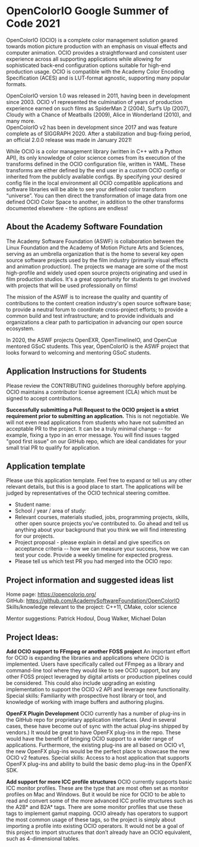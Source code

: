 <!-- SPDX-License-Identifier: CC-BY-4.0 -->
<!-- Copyright Contributors to the OpenColorIO Project. -->

# OpenColorIO Google Summer of Code 2021

OpenColorIO (OCIO) is a complete color management solution geared towards
motion picture production with an emphasis on visual effects and computer 
animation. OCIO provides a straightforward and consistent user experience
across all supporting applications while allowing for sophisticated back-end
configuration options suitable for high-end production usage. OCIO is compatible
with the Academy Color Encoding Specification (ACES) and is LUT-format agnostic,
supporting many popular formats.

OpenColorIO version 1.0 was released in 2011, having been in development since
2003. OCIO v1 represented the culmination of years of production experience
earned on such films as SpiderMan 2 (2004), Surf’s Up (2007), Cloudy with a
Chance of Meatballs (2009), Alice in Wonderland (2010), and many more.  
OpenColorIO v2 has been in development since 2017 and was feature complete as of
SIGGRAPH 2020. After a stabilization and bug-fixing period, an official 2.0.0 
release was made in January 2021! 

While OCIO is a color management library (written in C++ with a Python API), 
its only knowledge of color science comes from its execution of the transforms 
defined in the OCIO configuration file, written in YAML. These transforms are 
either defined by the end user in a custom OCIO config or inherited from the 
publicly available configs.  By specifying your desired config file in the local 
environment all OCIO compatible applications and software libraries will be able 
to see your defined color transform “universe”. You can then direct the 
transformation of image data from one defined OCIO Color Space to another, in 
addition to the other transforms documented elsewhere - the options are endless!

## About the Academy Software Foundation

The Academy Software Foundation (ASWF) is collaboration between the Linux
Foundation and the Academy of Motion Picture Arts and Sciences, serving as
an umbrella organization that is the home to several key open source
software projects used by the film industry (primarily visual effects and
animation production). The projects we manage are some of the most
high-profile and widely used open source projects originating and used in
film production studios. It's a great opportunity for students to get
involved with projects that will be used professionally on films!

The mission of the ASWF is to increase the quality and quantity of
contributions to the content creation industry's open source software base;
to provide a neutral forum to coordinate cross-project efforts; to provide a
common build and test infrastructure; and to provide individuals and
organizations a clear path to participation in advancing our open source
ecosystem.

In 2020, the ASWF projects OpenEXR, OpenTimelineIO, and OpenCue mentored 
GSoC students. This year, OpenColorIO is the ASWF project that looks forward 
to welcoming and mentoring GSoC students.

## Application Instructions for Students

Please review the CONTRIBUTING guidelines thoroughly before applying. OCIO 
maintains a contributor license agreement (CLA) which must be signed to 
accept contributions.

**Successfully submitting a Pull Request to the OCIO project is a strict**
**requirement prior to submitting an application.**
This is not negotiable. We will not even read applications from students who 
have not submitted an acceptable PR to the project. It can be a truly minimal 
change -- for example, fixing a typo in an error message. You will find issues 
tagged "good first issue" on our GitHub repo, which are ideal candidates for 
your small trial PR to qualify for application.

## Application template

Please use this application template. Feel free to expand or tell us any other
relevant details, but this is a good place to start. The applications will be 
judged by representatives of the OCIO technical steering comittee.

* Student name:
* School / year / area of study:
* Relevant courses, materials studied, jobs, programming projects, skills, other 
open source projects you've contributed to. Go ahead and tell us anything about 
your background that you think we will find interesting for our projects.
* Project proposal - please explain in detail and give specifics on acceptance 
criteria -- how we can measure your success, how we can test your code. Provide 
a weekly timeline for expected progress.
* Please tell us which test PR you had merged into the OCIO repo:

## Project information and suggested ideas list

Home page:  https://opencolorio.org/ <br>
GitHub:     https://github.com/AcademySoftwareFoundation/OpenColorIO <br>
Skills/knowledge relevant to the project: C++11, CMake, color science

Mentor suggestions: Patrick Hodoul, Doug Walker, Michael Dolan

## Project Ideas:

**Add OCIO support to FFmpeg or another FOSS project**
An important effort for OCIO is expanding the libraries and applications where
OCIO is implemented. Users have specifically called out FFmpeg as a library and
command-line tool where they would like to see OCIO support, but any other FOSS 
project leveraged by digital artists or production pipelines could be considered. 
This could also include upgrading an existing implementation to support the OCIO 
v2 API and leverage new functionality.
Special skills: Familiarity with prospective host library or tool, and knowledge 
of working with image buffers and authoring plugins.

**OpenFX Plugin Development**
OCIO currently has a number of plug-ins in the GitHub repo for proprietary 
application interfaces. (And in several cases, these have become out of sync 
with the actual plug-ins shipped by vendors.) It would be great to have OpenFX 
plug-ins in the repo. These would have the benefit of bringing OCIO support to 
a wider range of applications. Furthermore, the existing plug-ins are all based 
on OCIO v1, the new OpenFX plug-ins would be the perfect place to showcase the 
new OCIO v2 features.
Special skills: Access to a host application that supports OpenFX plug-ins and 
ability to build the basic demo plug-ins in the OpenFX SDK.

**Add support for more ICC profile structures**
OCIO currently supports basic ICC monitor profiles.  These are the type that 
are most often set as monitor profiles on Mac and Windows.  But it would be nice 
for OCIO to be able to read and convert some of the more advanced ICC profile 
structures such as the A2B* and B2A* tags.  There are some monitor profiles that
use these tags to implement gamut mapping. OCIO already has operators to support
the most common usage of these tags, so the project is simply about importing a
profile into existing OCIO operators. It would not be a goal of this project to 
import structures that don’t already have an OCIO equivalent, such as 
4-dimensional tables.
